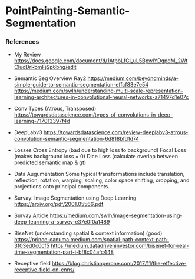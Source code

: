 # PointPainting-Semantic-Segmentation



### References
- My Review
https://docs.google.com/document/d/1AtpbLfCl_uL5BpwlYDgpdM_2WtCIucDrRomFjSp6bhg/edit

- Semantic Seg Overview Ray2 
https://medium.com/beyondminds/a-simple-guide-to-semantic-segmentation-effcf83e7e54
https://medium.com/swlh/understanding-multi-scale-representation-learning-architectures-in-convolutional-neural-networks-a71497d1e07c

- Conv Types (Atrous, Transposed)
https://towardsdatascience.com/types-of-convolutions-in-deep-learning-717013397f4d

- DeepLabv3
https://towardsdatascience.com/review-deeplabv3-atrous-convolution-semantic-segmentation-6d818bfd1d74

- Losses
	Cross Entropy (bad due to high loss to background)
	Focal Loss (makes background loss = 0)
	Dice Loss (calculate overlap between predicted semantic map & gt)

- Data Augumentation
	Some typical transformations include translation, reflection, rotation, warping, scaling,
	color space shifting, cropping, and projections onto principal components.

- Survay: Image Segmentation using Deep Learning
https://arxiv.org/pdf/2001.05566.pdf
- Survay Article
https://medium.com/swlh/image-segmentation-using-deep-learning-a-survey-e37e0f0a1489

- BiseNet (understanding spatial & context information) (good)
https://prince-canuma.medium.com/spatial-path-context-path-3f03ed0c0cf5
https://medium.datadriveninvestor.com/bisenet-for-real-time-segmentation-part-i-bf8c04afc448

- Receptive field
https://blog.christianperone.com/2017/11/the-effective-receptive-field-on-cnns/	
